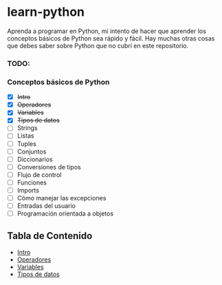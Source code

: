 # learn-python
Aprenda a programar en Python, mi intento de hacer que aprender los conceptos básicos de Python sea rápido y fácil. Hay muchas otras cosas que debes saber sobre Python que no cubrí en este repositorio.

### TODO:

### Conceptos básicos de Python
- [x] ~~Intro~~
- [x] ~~Operadores~~
- [x] ~~Variables~~
- [x] ~~Tipos de datos~~
- [ ] Strings
- [ ] Listas
- [ ] Tuples
- [ ] Conjuntos
- [ ] Diccionarios
- [ ] Conversiones de tipos
- [ ] Flujo de control
- [ ] Funciones
- [ ] Imports
- [ ] Cómo manejar las excepciones
- [ ] Entradas del usuario
- [ ] Programación orientada a objetos

## Tabla de Contenido
* [Intro](intro.ipynb "Aprenda a programar en Python")
* [Operadores](operators.ipynb "Operadores en Python")
* [Variables](variables.ipynb "Variables en Python")
* [Tipos de datos](data_types.ipynb "Tipos de datos en Python")
